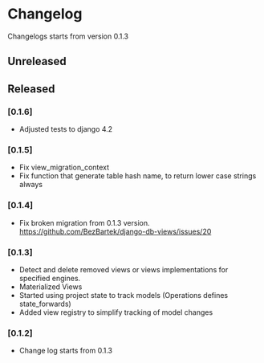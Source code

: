 # Changelog
Changelogs starts from version 0.1.3

## Unreleased

## Released

### [0.1.6]
- Adjusted tests to django 4.2

### [0.1.5]
- Fix view_migration_context
- Fix function that generate table hash name, to return lower case strings always 

### [0.1.4]
- Fix broken migration from 0.1.3 version.  https://github.com/BezBartek/django-db-views/issues/20


### [0.1.3]
- Detect and delete removed views or views implementations for specified engines.
- Materialized Views
- Started using project state to track models (Operations defines state_forwards)
- Added view registry to simplify tracking of model changes

### [0.1.2]
- Change log starts from 0.1.3
